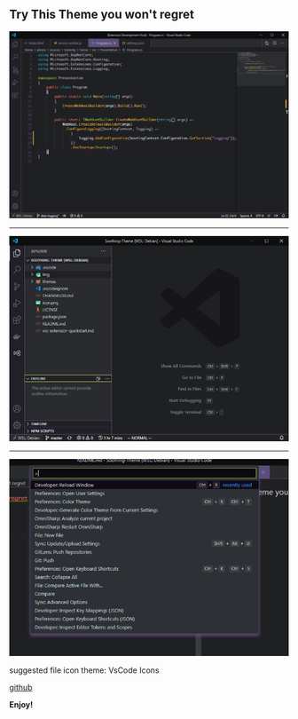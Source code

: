 ## Try This Theme you won't regret

![editor](<./img/2.png>)

---

![explorer](<./img/1.png>)

---

![commandPalette](<./img/3.png>)



suggested file icon theme: VsCode Icons

[github](https://github.com/Alirezanet/Soothing-Theme)

**Enjoy!**
